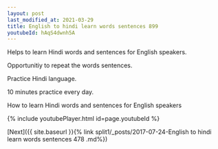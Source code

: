 ```yaml
---
layout: post
last_modified_at: 2021-03-29
title: English to hindi learn words sentences 899 
youtubeId: hAqS4dwnh5A
---
```

 
 
Helps to learn Hindi words and sentences for English speakers.

Opportunitiy to repeat the words sentences. 

Practice Hindi language. 
 
10 minutes practice every day. 
 
How to learn Hindi words and sentences for English speakers 
 
{% include youtubePlayer.html id=page.youtubeId %}
 
 
[Next]({{ site.baseurl }}{% link  split1/_posts/2017-07-24-English to hindi learn words sentences 478 .md%})
 
